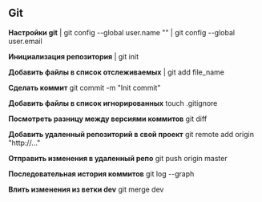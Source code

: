 ## Git ##

**Настройки git**
| git config --global user.name ""
| git config --global user.email

**Инициализация репозитория**
| git init

**Добавить файлы в список отслеживаемых**
| git add file_name

**Сделать коммит**
git commit -m "Init commit"

**Добавить файлы в список игнорированных**
touch .gitignore

**Посмотреть разницу между версиями коммитов**
git diff

**Добавить удаленный репозиторий в свой проект**
git remote add origin "http://..."

**Отправить изменения в удаленный репо**
git push origin master

**Последовательная история коммитов**
git log --graph

**Влить изменения из ветки dev**
git merge dev
